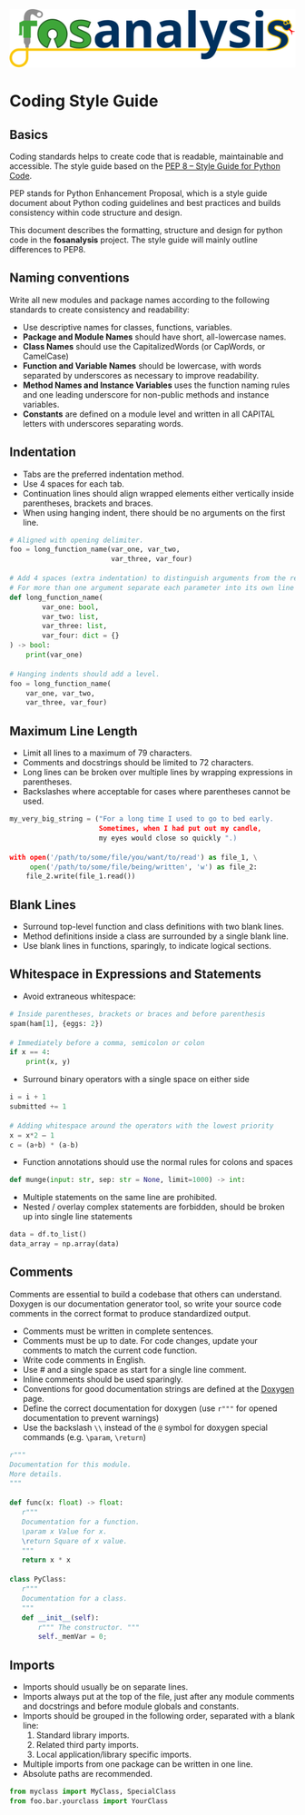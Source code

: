 ![alt text](graphics/fosanalysis_logo.svg "FOS Analysis")
# Coding Style Guide

## Basics

Coding standards helps to create code that is readable, maintainable and accessible. The style guide based on the [PEP 8 – Style Guide for Python Code](https://peps.python.org/pep-0008/).

PEP stands for Python Enhancement Proposal, which is a style guide document about Python coding guidelines and best practices and builds consistency within code structure and design.

This document describes the formatting, structure and design for python code in the **fosanalysis** project. The style guide will mainly outline differences to PEP8.

## Naming conventions

Write all new modules and package names according to the following standards to create consistency and readability:

- Use descriptive names for classes, functions, variables.
- **Package and Module Names** should have short, all-lowercase names.
- **Class Names** should use the CapitalizedWords (or CapWords, or CamelCase)
- **Function and Variable Names** should be lowercase, with words separated by underscores as necessary to improve readability.
- **Method Names and Instance Variables** uses the function naming rules and one leading underscore for non-public methods and instance variables.
- **Constants** are defined on a module level and written in all CAPITAL letters with underscores separating words.

## Indentation

- Tabs are the preferred indentation method.
- Use 4 spaces for each tab.
- Continuation lines should align wrapped elements either vertically inside parentheses, brackets and braces.
- When using hanging indent, there should be no arguments on the first line.

```python
# Aligned with opening delimiter. 
foo = long_function_name(var_one, var_two, 
                         var_three, var_four)

# Add 4 spaces (extra indentation) to distinguish arguments from the rest.
# For more than one argument separate each parameter into its own line
def long_function_name(
        var_one: bool, 
        var_two: list, 
        var_three: list,
        var_four: dict = {}
) -> bool:
    print(var_one)

# Hanging indents should add a level.
foo = long_function_name(
    var_one, var_two,
    var_three, var_four) 
```

## Maximum Line Length

- Limit all lines to a maximum of 79 characters.
- Comments and docstrings should be limited to 72 characters.
- Long lines can be broken over multiple lines by wrapping expressions in parentheses.
- Backslashes where acceptable for cases where parentheses cannot be used.

```python
my_very_big_string = ("For a long time I used to go to bed early.
                      Sometimes, when I had put out my candle,
                      my eyes would close so quickly ".)

with open('/path/to/some/file/you/want/to/read') as file_1, \
     open('/path/to/some/file/being/written', 'w') as file_2:
    file_2.write(file_1.read())
```
## Blank Lines

- Surround top-level function and class definitions with two blank lines.
- Method definitions inside a class are surrounded by a single blank line.
- Use blank lines in functions, sparingly, to indicate logical sections.

## Whitespace in Expressions and Statements

- Avoid extraneous whitespace:
```python
# Inside parentheses, brackets or braces and before parenthesis
spam(ham[1], {eggs: 2})

# Immediately before a comma, semicolon or colon
if x == 4: 
    print(x, y)
```

- Surround binary operators with a single space on either side
```python
i = i + 1
submitted += 1

# Adding whitespace around the operators with the lowest priority
x = x*2 – 1
c = (a+b) * (a-b)
```

- Function annotations should use the normal rules for colons and spaces
```python
def munge(input: str, sep: str = None, limit=1000) -> int:
```

- Multiple statements on the same line are prohibited.
- Nested / overlay complex statements are forbidden, should be broken up into single line statements
```python
data = df.to_list()
data_array = np.array(data)
```

## Comments

Comments are essential to build a codebase that others can understand. Doxygen is our documentation generator tool, so write your source code comments in the correct format to produce standardized output.

- Comments must be written in complete sentences.
- Comments must be up to date. For code changes, update your comments to match the current code function.
- Write code comments in English.
- Use # and a single space as start for a single line comment.
- Inline comments should be used sparingly.
- Conventions for good documentation strings are defined at the [Doxygen](https://www.doxygen.nl/manual/docblocks.html) page.
- Define the correct documentation for doxygen (use `r"""` for opened documentation to prevent warnings)
- Use the backslash `\\` instead of the `@` symbol for doxygen special commands (e.g. `\param`, `\return`)
 ```python
r"""
Documentation for this module.
More details.
"""

def func(x: float) -> float:
    r"""
    Documentation for a function.
    \param x Value for x.
    \return Square of x value.
    """
    return x * x

class PyClass:
    r"""
    Documentation for a class.
    """
    def __init__(self):
        r""" The constructor. """
        self._memVar = 0;
```

## Imports

- Imports should usually be on separate lines.
- Imports always put at the top of the file, just after any module comments and docstrings and before module globals and constants.
- Imports should be grouped in the following order, separated with a blank line:
    1. Standard library imports.
    2. Related third party imports.
    3. Local application/library specific imports.
- Multiple imports from one package can be written in one line.
- Absolute paths are recommended.
```python
from myclass import MyClass, SpecialClass
from foo.bar.yourclass import YourClass
```
